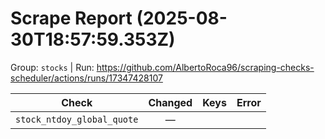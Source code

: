 # Scrape Report (2025-08-30T18:57:59.353Z)

Group: `stocks`  |  Run: https://github.com/AlbertoRoca96/scraping-checks-scheduler/actions/runs/17347428107

| Check | Changed | Keys | Error |
|---|:---:|:--|:--|
| `stock_ntdoy_global_quote` | — |  |  |
